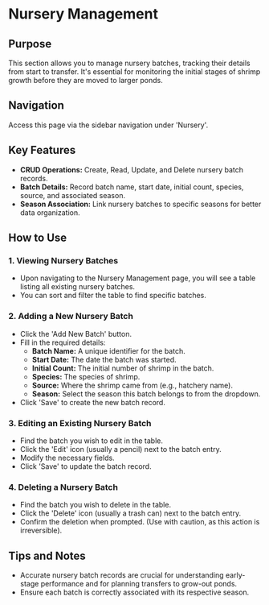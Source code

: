 # Nursery Management

## Purpose
This section allows you to manage nursery batches, tracking their details from start to transfer. It's essential for monitoring the initial stages of shrimp growth before they are moved to larger ponds.

## Navigation
Access this page via the sidebar navigation under 'Nursery'.

## Key Features
*   **CRUD Operations:** Create, Read, Update, and Delete nursery batch records.
*   **Batch Details:** Record batch name, start date, initial count, species, source, and associated season.
*   **Season Association:** Link nursery batches to specific seasons for better data organization.

## How to Use

### 1. Viewing Nursery Batches
*   Upon navigating to the Nursery Management page, you will see a table listing all existing nursery batches.
*   You can sort and filter the table to find specific batches.

### 2. Adding a New Nursery Batch
*   Click the 'Add New Batch' button.
*   Fill in the required details:
    *   **Batch Name:** A unique identifier for the batch.
    *   **Start Date:** The date the batch was started.
    *   **Initial Count:** The initial number of shrimp in the batch.
    *   **Species:** The species of shrimp.
    *   **Source:** Where the shrimp came from (e.g., hatchery name).
    *   **Season:** Select the season this batch belongs to from the dropdown.
*   Click 'Save' to create the new batch record.

### 3. Editing an Existing Nursery Batch
*   Find the batch you wish to edit in the table.
*   Click the 'Edit' icon (usually a pencil) next to the batch entry.
*   Modify the necessary fields.
*   Click 'Save' to update the batch record.

### 4. Deleting a Nursery Batch
*   Find the batch you wish to delete in the table.
*   Click the 'Delete' icon (usually a trash can) next to the batch entry.
*   Confirm the deletion when prompted. (Use with caution, as this action is irreversible).

## Tips and Notes
*   Accurate nursery batch records are crucial for understanding early-stage performance and for planning transfers to grow-out ponds.
*   Ensure each batch is correctly associated with its respective season.
